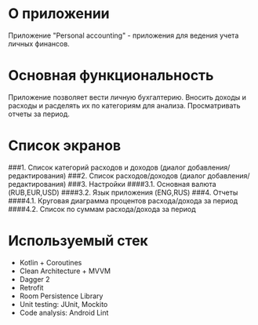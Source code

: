 # О приложении
Приложение "Personal accounting" - приложения для ведения учета личных финансов.

# Основная функциональность
Приложение позволяет вести личную бухгалтерию.
Вносить доходы и расходы и расделять их по категориям для анализа.
Просматривать отчеты за период.

# Список экранов
###1. Список категорий расходов и доходов (диалог добавления/редактирования)
###2. Список расходов/доходов (диалог добавления/редактирования)
###3. Настройки
####3.1. Основная валюта (RUB,EUR,USD)
####3.2. Язык приложения (ENG,RUS)
###4. Отчеты
####4.1. Круговая диаграмма процентов расхода/дохода за период
####4.2. Список по суммам расхода/дохода за период

# Используемый стек
* Kotlin + Coroutines
* Clean Architecture + MVVM
* Dagger 2
* Retrofit
* Room Persistence Library
* Unit testing: JUnit, Mockito
* Code analysis: Android Lint